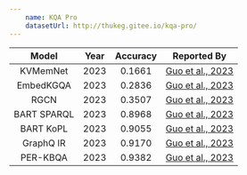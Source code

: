 ```yaml
---
    name: KQA Pro
    datasetUrl: http://thukeg.gitee.io/kqa-pro/
---
```



|  Model   | Year | Accuracy |                      Reported By                      |
|:--------:|:----:|:--------:|:-----------------------------------------------------:|
| KVMemNet | 2023 |  0.1661  | [Guo et al., 2023](https://arxiv.org/pdf/2305.03356)  |
| EmbedKGQA | 2023 |  0.2836  | [Guo et al., 2023](https://arxiv.org/pdf/2305.03356)  |
| RGCN | 2023 |  0.3507  | [Guo et al., 2023](https://arxiv.org/pdf/2305.03356)  |
| BART SPARQL | 2023 |  0.8968  | [Guo et al., 2023](https://arxiv.org/pdf/2305.03356)  |
| BART KoPL | 2023 |  0.9055  | [Guo et al., 2023](https://arxiv.org/pdf/2305.03356)  |
|       GraphQ IR    | 2023 |  0.9170        | [Guo et al., 2023](https://arxiv.org/pdf/2305.03356)  |
| PER-KBQA | 2023 |  0.9382  | [Guo et al., 2023](https://arxiv.org/pdf/2305.03356)  |

